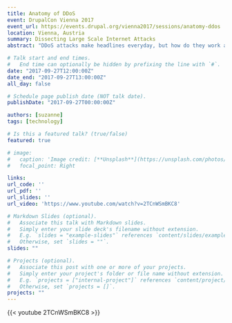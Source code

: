 ```yaml
---
title: Anatomy of DDoS
event: DrupalCon Vienna 2017
event_url: https://events.drupal.org/vienna2017/sessions/anatomy-ddos
location: Vienna, Austria
summary: Dissecting Large Scale Internet Attacks
abstract: "DDoS attacks make headlines everyday, but how do they work and how can you defend against them? DDoS attacks can be high volume UDP traffic floods, SYN floods, DNS amplification, or Layer 7 HTTP attacks. Understanding how to protect yourself from DDoS is critical to doing business on the internet today. Suzanne Aldrich, a lead Solutions Engineer at Cloudflare, will cover how these attacks work, what is being targeted by the attackers, and how you can protect against the different attack types. She caps the session with the rise in IoT attacks, and expectations for the future of web security."

# Talk start and end times.
#   End time can optionally be hidden by prefixing the line with `#`.
date: "2017-09-27T12:00:00Z"
date_end: "2017-09-27T13:00:00Z"
all_day: false

# Schedule page publish date (NOT talk date).
publishDate: "2017-09-27T00:00:00Z"

authors: [suzanne]
tags: [technology]

# Is this a featured talk? (true/false)
featured: true

# image:
#   caption: 'Image credit: [**Unsplash**](https://unsplash.com/photos/bzdhc5b3Bxs)'
#   focal_point: Right

links:
url_code: ''
url_pdf: ''
url_slides: ''
url_video: 'https://www.youtube.com/watch?v=2TCnWSmBKC8'

# Markdown Slides (optional).
#   Associate this talk with Markdown slides.
#   Simply enter your slide deck's filename without extension.
#   E.g. `slides = "example-slides"` references `content/slides/example-slides.md`.
#   Otherwise, set `slides = ""`.
slides: ""

# Projects (optional).
#   Associate this post with one or more of your projects.
#   Simply enter your project's folder or file name without extension.
#   E.g. `projects = ["internal-project"]` references `content/project/deep-learning/index.md`.
#   Otherwise, set `projects = []`.
projects: ""
---
```


{{< youtube 2TCnWSmBKC8 >}}